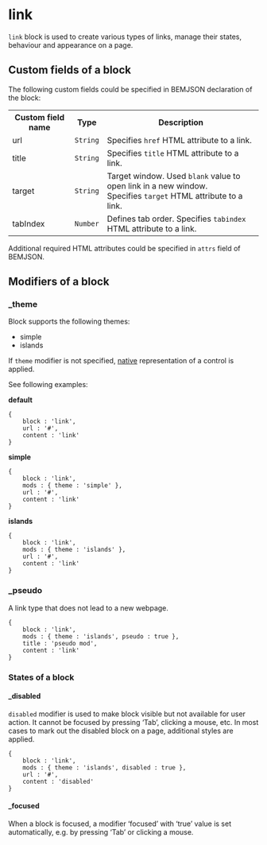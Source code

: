 # link

`link` block is used to create various types of links, manage their states, behaviour and appearance on a page.

## Custom fields of a block

The following custom fields could be specified in BEMJSON declaration of the block:

<table>
    <tr>
        <th>Custom field name</th>
        <th>Type</th>
        <th>Description</th>
    </tr>
    <tr>
        <td>url</td>
        <td><code>String</code></td>
        <td>Specifies <code>href</code> HTML attribute to a link.</td>
    </tr>
    <tr>
        <td>title</td>
        <td><code>String</code></td>
        <td>Specifies <code>title</code> HTML attribute to a link.</td>
    </tr>
    <tr>
        <td>target</td>
        <td><code>String</code></td>
        <td>Target window. Used <code>blank</code> value to open link in a new window.
            <br>Specifies <code>target</code> HTML attribute to a link.</td>
    </tr>
    <tr>
        <td>tabIndex</td>
        <td><code>Number</code></td>
        <td>Defines tab order. Specifies <code>tabindex</code> HTML attribute to a link.</td>
    </tr>
</table>

Additional required HTML attributes could be specified in `attrs` field of BEMJSON.

## Modifiers of a block

### _theme

Block supports the following themes:

 * simple
 * islands

If `theme` modifier is not specified, [native](#native) representation of a control is applied.

See following examples:

<a name="native"></a>
**default**

```bemjson
{
    block : 'link',
    url : '#',
    content : 'link'
}
```

**simple**

```bemjson
{
    block : 'link',
    mods : { theme : 'simple' },
    url : '#',
    content : 'link'
}
```

**islands**

```bemjson
{
    block : 'link',
    mods : { theme : 'islands' },
    url : '#',
    content : 'link'
}
```

### _pseudo

A link type that does not lead to a new webpage.

```bemjson
{
    block : 'link',
    mods : { theme : 'islands', pseudo : true },
    title : 'pseudo mod',
    content : 'link'
}
```

### States of a block

#### _disabled

`disabled` modifier is used to make block visible but not available for user action. It cannot be focused by pressing ‘Tab’, clicking a mouse, etc. In most cases to mark out the disabled block on a page, additional styles are applied.

```bemjson
{
    block : 'link',
    mods : { theme : 'islands', disabled : true },
    url : '#',
    content : 'disabled'
}
```

#### _focused

When a block is focused, a modifier ‘focused’ with ‘true’ value is set automatically, e.g. by pressing ‘Tab’ or clicking a mouse.
